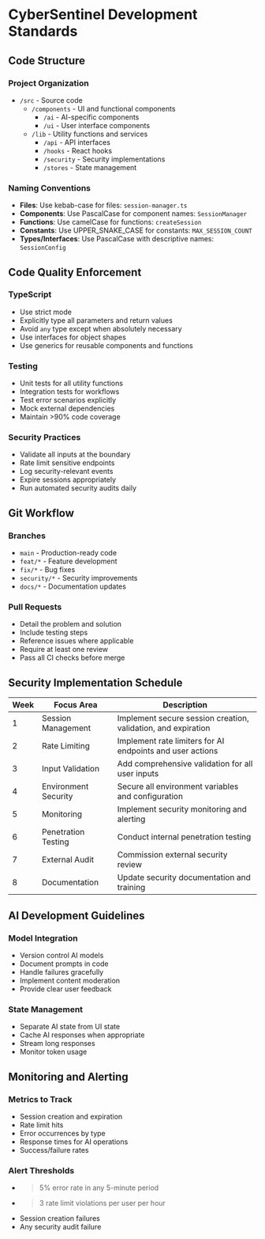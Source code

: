 # CyberSentinel Development Standards

## Code Structure

### Project Organization
- `/src` - Source code
  - `/components` - UI and functional components
    - `/ai` - AI-specific components
    - `/ui` - User interface components
  - `/lib` - Utility functions and services
    - `/api` - API interfaces
    - `/hooks` - React hooks
    - `/security` - Security implementations
    - `/stores` - State management

### Naming Conventions
- **Files**: Use kebab-case for files: `session-manager.ts`
- **Components**: Use PascalCase for component names: `SessionManager`
- **Functions**: Use camelCase for functions: `createSession`
- **Constants**: Use UPPER_SNAKE_CASE for constants: `MAX_SESSION_COUNT`
- **Types/Interfaces**: Use PascalCase with descriptive names: `SessionConfig`

## Code Quality Enforcement

### TypeScript
- Use strict mode
- Explicitly type all parameters and return values
- Avoid `any` type except when absolutely necessary
- Use interfaces for object shapes
- Use generics for reusable components and functions

### Testing
- Unit tests for all utility functions
- Integration tests for workflows
- Test error scenarios explicitly
- Mock external dependencies
- Maintain >90% code coverage

### Security Practices
- Validate all inputs at the boundary
- Rate limit sensitive endpoints
- Log security-relevant events
- Expire sessions appropriately
- Run automated security audits daily

## Git Workflow

### Branches
- `main` - Production-ready code
- `feat/*` - Feature development
- `fix/*` - Bug fixes
- `security/*` - Security improvements
- `docs/*` - Documentation updates

### Pull Requests
- Detail the problem and solution
- Include testing steps
- Reference issues where applicable
- Require at least one review
- Pass all CI checks before merge

## Security Implementation Schedule

| Week | Focus Area | Description |
|------|------------|-------------|
| 1 | Session Management | Implement secure session creation, validation, and expiration |
| 2 | Rate Limiting | Implement rate limiters for AI endpoints and user actions |
| 3 | Input Validation | Add comprehensive validation for all user inputs |
| 4 | Environment Security | Secure all environment variables and configuration |
| 5 | Monitoring | Implement security monitoring and alerting |
| 6 | Penetration Testing | Conduct internal penetration testing |
| 7 | External Audit | Commission external security review |
| 8 | Documentation | Update security documentation and training |

## AI Development Guidelines

### Model Integration
- Version control AI models
- Document prompts in code
- Handle failures gracefully
- Implement content moderation
- Provide clear user feedback

### State Management
- Separate AI state from UI state
- Cache AI responses when appropriate
- Stream long responses
- Monitor token usage

## Monitoring and Alerting

### Metrics to Track
- Session creation and expiration
- Rate limit hits
- Error occurrences by type
- Response times for AI operations
- Success/failure rates

### Alert Thresholds
- >5% error rate in any 5-minute period
- >3 rate limit violations per user per hour
- Session creation failures
- Any security audit failure
